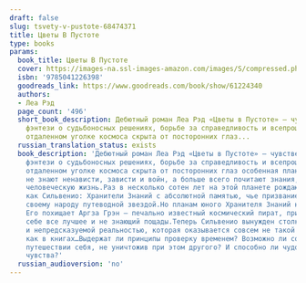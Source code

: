```yaml
---
draft: false
slug: tsvety-v-pustote-68474371
title: Цветы В Пустоте
type: books
params:
  book_title: Цветы В Пустоте
  cover: https://images-na.ssl-images-amazon.com/images/S/compressed.photo.goodreads.com/books/1660550972i/61224340.jpg
  isbn: '9785041226398'
  goodreads_link: https://www.goodreads.com/book/show/61224340
  authors:
  - Леа Рэд
  page_count: '496'
  short_book_description: Дебютный роман Леа Рэд «Цветы в Пустоте» — чувственное сай-фай
    фэнтези о судьбоносных решениях, борьбе за справедливость и всепрощающей любви.В
    отдаленном уголке космоса скрыта от посторонних глаз...
  russian_translation_status: exists
  book_description: 'Дебютный роман Леа Рэд «Цветы в Пустоте» — чувственное сай-фай
    фэнтези о судьбоносных решениях, борьбе за справедливость и всепрощающей любви.В
    отдаленном уголке космоса скрыта от посторонних глаз особенная планета: ее жители
    не знают ненависти, зависти и войн, а больше всего почитают знания, доброту и
    человеческую жизнь.Раз в несколько сотен лет на этой планете рождаются такие,
    как Сильвенио: Хранители Знаний с абсолютной памятью, чье призвание — служить
    своему народу путеводной звездой.Но планам юного Хранителя Знаний не суждено сбыться.
    Его похищает Аргза Грэн — печально известный космический пират, привыкший забирать
    себе все лучшее и не знающий пощады.Теперь Сильвенио вынужден столкнуться с жестокой
    и непредсказуемой реальностью, которая оказывается совсем не такой однозначной,
    как в книгах…Выдержат ли принципы проверку временем? Возможно ли сохранить в безумном
    путешествии себя, не уничтожив при этом другого? И способно ли чудовище на человеческие
    чувства?'
  russian_audioversion: 'no'
---
```

